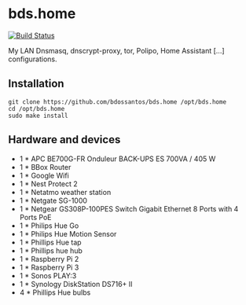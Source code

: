 # bds.home

[![Build Status](https://travis-ci.org/bdossantos/bds.home.svg?branch=feat%2Fhome-assistant)](https://travis-ci.org/bdossantos/bds.home)

My LAN Dnsmasq, dnscrypt-proxy, tor, Polipo, Home Assistant [...] configurations.

## Installation

```
git clone https://github.com/bdossantos/bds.home /opt/bds.home
cd /opt/bds.home
sudo make install
```

## Hardware and devices

* 1 * APC BE700G-FR Onduleur BACK-UPS ES 700VA / 405 W
* 1 * BBox Router
* 1 * Google Wifi
* 1 * Nest Protect 2
* 1 * Netatmo weather station
* 1 * Netgate SG-1000
* 1 * Netgear GS308P-100PES Switch Gigabit Ethernet 8 Ports with 4 Ports PoE
* 1 * Philips Hue Go
* 1 * Philips Hue Motion Sensor
* 1 * Phillips Hue tap
* 1 * Phillips hue hub
* 1 * Raspberry Pi 2
* 1 * Raspberry Pi 3
* 1 * Sonos PLAY:3
* 1 * Synology DiskStation DS716+ II
* 4 * Phillips Hue bulbs
